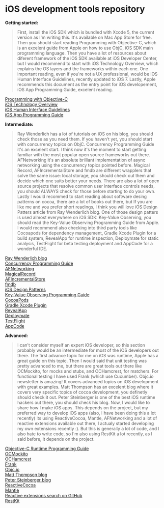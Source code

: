 iOS development tools repository
================================

__Getting started:__

> First, install the iOS SDK which is bundled with Xcode 5, the current version as I'm writing this. It's available on Mac App Store for free. Then you should start reading Programming with Objective-C, which is an excelent guide from Apple on how to use ObjC, iOS SDK main programming language. Then you have a lot of resources about diferent framework of the iOS SDK available at iOS Developer Center, but I would recommend to start with iOS Technology Overview, which explains the OS layers and the frameworks within each one. One important reading, even if you're not a UX professional, would be iOS Human Interface Guidelines, recently updated to iOS 7. Lastly, Apple recommends this document as the entry point for iOS developement, iOS App Programming Guide, excelent reading.  

[Programming with Objective-C](https://developer.apple.com/library/mac/documentation/Cocoa/Conceptual/ProgrammingWithObjectiveC/Introduction/Introduction.html)  
[iOS Technology Overview](https://developer.apple.com/library/ios/documentation/Miscellaneous/Conceptual/iPhoneOSTechOverview/Introduction/Introduction.html#//apple_ref/doc/uid/TP40007898)  
[iOS Human Interface Guidelines](https://developer.apple.com/library/ios/documentation/UserExperience/Conceptual/MobileHIG/index.html#//apple_ref/doc/uid/TP40006556)  
[iOS App Programming Guide](https://developer.apple.com/library/ios/documentation/iPhone/Conceptual/iPhoneOSProgrammingGuide/Introduction/Introduction.html)  

__Intermediate:__

> Ray Wenderlich has a lot of tutorials on iOS on his blog, you should check those as you need them. If you haven't yet, you should start with concurrency topics on ObjC. Concurrency Programming Guide it's an excelent start. I think now it's the moment to start getting familiar with the most popular open source frameworks out there. AFNetworking it's an absolute brilliant implementation of async networking using the concurrency topics pointed before. Magical Record, AFIncrementalStore and fmdb are different wrapplers that solve the same issue: local storage, you should check out them and decide which one suits better your needs. There are also a lot of open source projects that resolve common user interface controls needs, you should ALWAYS check for those before starting to do your own. Lastly I would recommed to start reading about software desing patterns on cocoa, there are a lot of books out there, but If you are like me and you prefer short readings, I think you will love iOS Design Patters article from Ray Wenderlich blog. One of those design patters is used almost everywhere on iOS SDK: Key-Value Observing, you should read the Key-Value Observing Programming Guide from Apple. I would recommend also checking into third party tools like Cocoapods for dependency management, Gradle Xcode Plugin for a build system, RevealApp for runtime inspection, Deploymate for static analysis, TestFlight for beta testing deployment and AppCode for a wonderful IDE.  

[Ray Wenderlich blog](http://www.raywenderlich.com/)  
[Concurrency Programming Guide](https://developer.apple.com/library/ios/DOCUMENTATION/General/Conceptual/ConcurrencyProgrammingGuide/Introduction/Introduction.html)  
[AFNetworking](https://github.com/AFNetworking/AFNetworking)  
[MagicalRecord](https://github.com/magicalpanda/MagicalRecord)  
[AFIncrementalStore](https://github.com/AFNetworking/AFIncrementalStore)  
[fmdb](https://github.com/ccgus/fmdb)  
[iOS Design Patterns](http://www.raywenderlich.com/46988/ios-design-patterns)  
[Key-Value Observing Programming Guide](https://developer.apple.com/library/mac/documentation/Cocoa/Conceptual/KeyValueObserving/KeyValueObserving.html)  
[CocoaPods](http://cocoapods.org/)  
[Gradle Xcode Plugin](http://openbakery.org/gradle.php)  
[RevealApp](http://revealapp.com/)  
[Deploymate](http://www.deploymateapp.com/)  
[TestFlight](https://testflightapp.com/)  
[AppCode](http://www.jetbrains.com/objc/)  

__Advanced:__

> I can't consider myself an expert iOS developer, so this section probably would be an intermediate for most of the iOS developers out there. The first advance topic for me on iOS was runtime, Apple has a great guide on this topic. Then I would said that unit testing was pretty advanced to me, but there are great tools out there like OCMockito, for mocks and stubs, and OCHamcrest, for matchers. For functional testing I have used Frank (which use Cucumber). Objc.io newsletter is amazing! It covers advanced topics on iOS development with great examples. Matt Thompson has an excelent blog where it covers very specific topics of cocoa development, you definetly should check it out. Peter Steinberger is one of the best iOS runtime hackers out there, you should check his blog. Now, I would like to share how I make iOS apps. This depends on the project, but my preferred way to develop iOS apps (also, I have been doing this a lot recently) its using ReactiveCocoa, Mantle, AFNetworking and a lot of reactive extensions available out there, I actualy started developing my own extensions recently :). But this is generally a lot of code, and I also hate to write code, so I'm also using RestKit a lot recently, as I said before, it depends on the project.  

[Objective-C Runtime Programming Guide](https://developer.apple.com/library/mac/documentation/Cocoa/Conceptual/ObjCRuntimeGuide/Introduction/Introduction.html#//apple_ref/doc/uid/TP40008048-CH1-SW1)  
[OCMockito](https://github.com/jonreid/OCMockito)  
[OCHamcrest](https://github.com/hamcrest/OCHamcrest)  
[Frank](http://www.testingwithfrank.com/)  
[Objc.io](http://www.objc.io/)  
[Matt Thompson blog](http://nshipster.com/)  
[Peter Steinberger blog](http://petersteinberger.com/)  
[ReactiveCocoa](https://github.com/ReactiveCocoa/ReactiveCocoa)  
[Mantle](https://github.com/github/Mantle)  
[Reactive extensions search on GitHub](https://github.com/search?l=Objective-C&o=desc&q=reactive+&ref=searchresults&s=stars&type=Repositories)  
[RestKit](https://github.com/RestKit/RestKit) 
